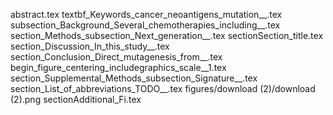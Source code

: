 abstract.tex
textbf_Keywords_cancer_neoantigens_mutation__.tex
subsection_Background_Several_chemotherapies_including__.tex
section_Methods_subsection_Next_generation__.tex
sectionSection_title.tex
section_Discussion_In_this_study__.tex
section_Conclusion_Direct_mutagenesis_from__.tex
begin_figure_centering_includegraphics_scale__1.tex
section_Supplemental_Methods_subsection_Signature__.tex
section_List_of_abbreviations_TODO__.tex
figures/download (2)/download (2).png
sectionAdditional_Fi.tex
